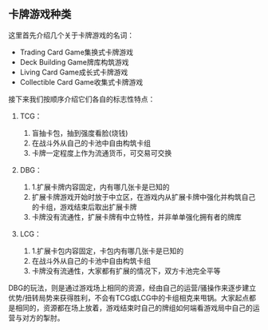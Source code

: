 ## 卡牌游戏种类

这里首先介绍几个关于卡牌游戏的名词：

- Trading Card Game集换式卡牌游戏
- Deck Building Game牌库构筑游戏
- Living Card Game成长式卡牌游戏
- Collectible Card Game收集式卡牌游戏

接下来我们按顺序介绍它们各自的标志性特点：
1. TCG：
   1. 盲抽卡包，抽到强度看脸(烧钱)
   2. 在战斗外从自己的卡池中自由构筑卡组
   3. 卡牌一定程度上作为流通货币，可交易可交换


2. DBG：
   1. 1.扩展卡牌内容固定，内有哪几张卡是已知的
   2. 扩展卡牌游戏开始时放于中立区，在游戏内从扩展卡牌中强化并构筑自己的卡组，游戏结束后取出扩展卡牌
   3. 卡牌没有流通性，扩展卡牌有中立特性，并非单单强化拥有者的牌库


3. LCG：
   1. 1.扩展卡包内容固定，卡包内有哪几张卡是已知的
   2. 在战斗外从自己的卡池中自由构筑卡组
   3. 卡牌没有流通性，大家都有扩展的情况下，双方卡池完全平等


DBG的玩法，则是通过游戏场上相同的资源，经由自己的运营/骚操作来逐步建立优势/扭转局势来获得胜利，不会有TCG或LCG中的卡组相克来甩锅。大家起点都是相同的，资源都在场上放着，游戏结束时自己的牌组如何端看游戏局中自己的运营与对方的掣肘。